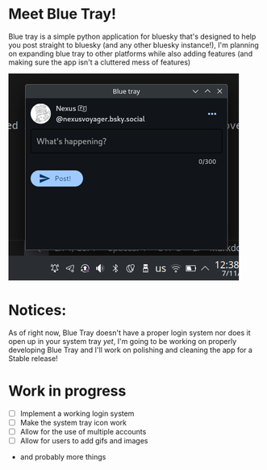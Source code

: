 # Meet Blue Tray!
Blue tray is a simple python application for bluesky that's designed to help you post straight to bluesky (and any other bluesky instance!), I'm planning on expanding blue tray to other platforms while also adding features (and making sure the app isn't a cluttered mess of features)

![A picture of Blue tray running ](image.png)

# Notices:
As of right now, Blue Tray doesn't have a proper login system nor does it open up in your system tray *yet*, I'm going to be working on properly developing Blue Tray and I'll work on polishing and cleaning the app for a Stable release!

# Work in progress  
- [ ] Implement a working login system
- [ ] Make the system tray icon work
- [ ] Allow for the use of multiple accounts
- [ ] Allow for users to add gifs and images
- and probably more things




